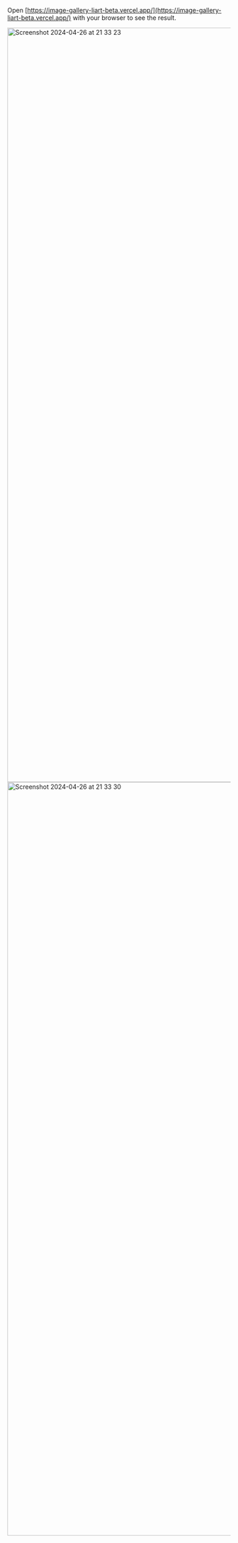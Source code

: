 
Open [https://image-gallery-liart-beta.vercel.app/](https://image-gallery-liart-beta.vercel.app/) with your browser to see the result.


<img width="1703" alt="Screenshot 2024-04-26 at 21 33 23" src="https://github.com/nicubarbaros/image-gallery/assets/6587086/4e4857e0-d43a-4960-a6af-8342d1fe1679">
<img width="1701" alt="Screenshot 2024-04-26 at 21 33 30" src="https://github.com/nicubarbaros/image-gallery/assets/6587086/50700943-dcd7-4fab-b554-2df5d77af9d9">
